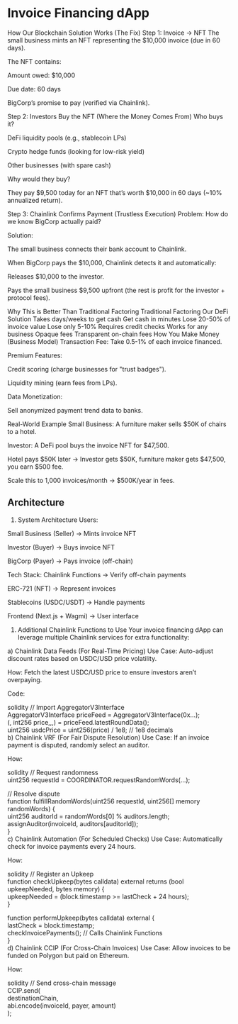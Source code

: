 # Invoice Financing dApp

How Our Blockchain Solution Works (The Fix)
Step 1: Invoice → NFT
The small business mints an NFT representing the $10,000 invoice (due in 60 days).

The NFT contains:

Amount owed: $10,000

Due date: 60 days

BigCorp’s promise to pay (verified via Chainlink).

Step 2: Investors Buy the NFT (Where the Money Comes From)
Who buys it?

DeFi liquidity pools (e.g., stablecoin LPs)

Crypto hedge funds (looking for low-risk yield)

Other businesses (with spare cash)

Why would they buy?

They pay $9,500 today for an NFT that’s worth $10,000 in 60 days (~10% annualized return).

Step 3: Chainlink Confirms Payment (Trustless Execution)
Problem: How do we know BigCorp actually paid?

Solution:

The small business connects their bank account to Chainlink.

When BigCorp pays the $10,000, Chainlink detects it and automatically:

Releases $10,000 to the investor.

Pays the small business $9,500 upfront (the rest is profit for the investor + protocol fees).

Why This is Better Than Traditional Factoring
Traditional Factoring	Our DeFi Solution
Takes days/weeks to get cash	Get cash in minutes
Lose 20-50% of invoice value	Lose only 5-10%
Requires credit checks	Works for any business
Opaque fees	Transparent on-chain fees
How You Make Money (Business Model)
Transaction Fee: Take 0.5-1% of each invoice financed.

Premium Features:

Credit scoring (charge businesses for "trust badges").

Liquidity mining (earn fees from LPs).

Data Monetization:

Sell anonymized payment trend data to banks.

Real-World Example
Small Business: A furniture maker sells $50K of chairs to a hotel.

Investor: A DeFi pool buys the invoice NFT for $47,500.

Hotel pays $50K later → Investor gets $50K, furniture maker gets $47,500, you earn $500 fee.

Scale this to 1,000 invoices/month → $500K/year in fees.

## Architecture 

1. System Architecture
Users:

Small Business (Seller) → Mints invoice NFT

Investor (Buyer) → Buys invoice NFT

BigCorp (Payer) → Pays invoice (off-chain)

Tech Stack:
Chainlink Functions → Verify off-chain payments

ERC-721 (NFT) → Represent invoices

Stablecoins (USDC/USDT) → Handle payments

Frontend (Next.js + Wagmi) → User interface


1. Additional Chainlink Functions to Use
Your invoice financing dApp can leverage multiple Chainlink services for extra functionality:

a) Chainlink Data Feeds (For Real-Time Pricing)
Use Case: Auto-adjust discount rates based on USDC/USD price volatility.

How: Fetch the latest USDC/USD price to ensure investors aren’t overpaying.

Code:

solidity
// Import AggregatorV3Interface  
AggregatorV3Interface priceFeed = AggregatorV3Interface(0x...);  
(, int256 price,,,) = priceFeed.latestRoundData();  
uint256 usdcPrice = uint256(price) / 1e8; // 1e8 decimals  
b) Chainlink VRF (For Fair Dispute Resolution)
Use Case: If an invoice payment is disputed, randomly select an auditor.

How:

solidity
// Request randomness  
uint256 requestId = COORDINATOR.requestRandomWords(...);  

// Resolve dispute  
function fulfillRandomWords(uint256 requestId, uint256[] memory randomWords) {  
  uint256 auditorId = randomWords[0] % auditors.length;  
  assignAuditor(invoiceId, auditors[auditorId]);  
}  
c) Chainlink Automation (For Scheduled Checks)
Use Case: Automatically check for invoice payments every 24 hours.

How:

solidity
// Register an Upkeep  
function checkUpkeep(bytes calldata) external returns (bool upkeepNeeded, bytes memory) {  
  upkeepNeeded = (block.timestamp >= lastCheck + 24 hours);  
}  

function performUpkeep(bytes calldata) external {  
  lastCheck = block.timestamp;  
  checkInvoicePayments(); // Calls Chainlink Functions  
}  
d) Chainlink CCIP (For Cross-Chain Invoices)
Use Case: Allow invoices to be funded on Polygon but paid on Ethereum.

How:

solidity
// Send cross-chain message  
CCIP.send(  
  destinationChain,  
  abi.encode(invoiceId, payer, amount)  
);  